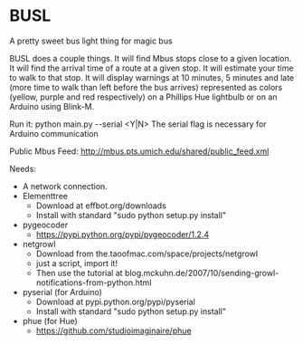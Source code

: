 BUSL
====

A pretty sweet bus light thing for magic bus

BUSL does a couple things. It will find Mbus stops close to a given location. It will find the arrival time of a route at a given stop. It will estimate your time to walk to that stop. It will display warnings at 10 minutes, 5 minutes and late (more time to walk than left before the bus arrives) represented as colors (yellow, purple and red respectively) on a Phillips Hue lightbulb or on an Arduino using Blink-M. 

Run it:
python main.py --serial <Y|N> 
The serial flag is necessary for Arduino communication

Public Mbus Feed:
http://mbus.pts.umich.edu/shared/public_feed.xml

Needs:

* A network connection.
* Elementtree
   - Download at effbot.org/downloads
   - Install with standard "sudo python setup.py install"
* pygeocoder
   - https://pypi.python.org/pypi/pygeocoder/1.2.4
* netgrowl
   - Download from the.taoofmac.com/space/projects/netgrowl
   - just a script, import it!
   - Then use the tutorial at blog.mckuhn.de/2007/10/sending-growl-notifications-from-python.html
* pyserial (for Arduino)
   - Download at pypi.python.org/pypi/pyserial
   - Install with standard "sudo python setup.py install"
* phue (for Hue)
   - https://github.com/studioimaginaire/phue
